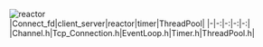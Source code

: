 ![reactor](https://gitee.com/windyGOlife/webserver/raw/master/example/reactor.png)  
|Connect_fd|client_server|reactor|timer|ThreadPool|
|-|-:|-:|-:|-:|
|Channel.h|Tcp_Connection.h|EventLoop.h|Timer.h|ThreadPool.h|